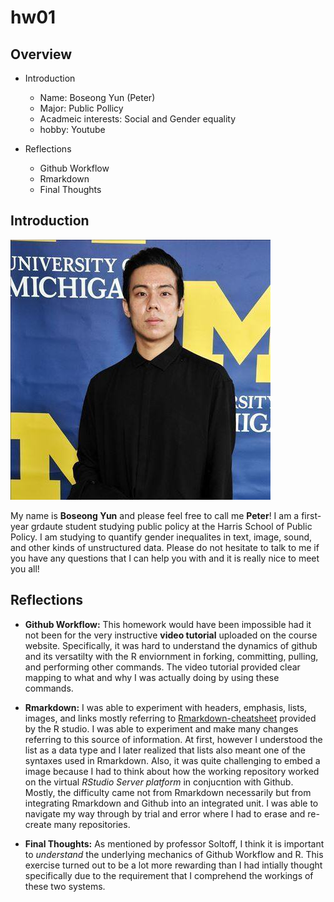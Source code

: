 # hw01

## Overview
* Introduction
  * Name: Boseong Yun (Peter)
  * Major: Public Pollicy
  * Acadmeic interests: Social and Gender equality
  * hobby: Youtube


* Reflections
  * Github Workflow
  * Rmarkdown
  * Final Thoughts
  
  
## Introduction
![me](Michigan.jpg)

My name is **Boseong Yun** and please feel free to call me **Peter**! I am a first-year grdaute student studying public policy at the Harris School of Public Policy. I am studying to quantify gender inequalites in text, image, sound, and other kinds of unstructured data. Please do not hesitate to talk to me if you have any questions that I can help you with and it is really nice to meet you all! 

## Reflections

- **Github Workflow:**
This homework would have been impossible had it not been for the very instructive **video tutorial** uploaded on the course website. Specifically, it was hard to understand the dynamics of github and its versatilty with the R enviornment in forking, committing, pulling, and performing other commands. The video tutorial provided clear mapping to what and why I was actually doing by using these commands. 

- **Rmarkdown:**
I was able to experiment with  headers, emphasis, lists, images, and links mostly referring to [Rmarkdown-cheatsheet](https://rstudio.com/wp-content/uploads/2015/02/rmarkdown-cheatsheet.pdf) provided by the R studio. I was able to experiment and make many changes referring to this source of information. At first, however I understood the list as a data type and I later realized that lists also meant one of the syntaxes used in Rmarkdown. Also, it was quite challenging to embed a image because I had to think about how the working repository worked on the virtual _RStudio Server platform_ in conjucntion with Github. Mostly, the difficulty came not from Rmarkdown necessarily but from integrating Rmarkdown and Github into an integrated unit. I was able to navigate my way through by trial and error where I had to erase and re-create many repositories. 

- **Final Thoughts:**
As mentioned by professor Soltoff, I think it is important to _understand_ the underlying mechanics of Github Workflow and R. This exercise turned out to be a lot more rewarding than I had intially thought specifically due to the requirement that I comprehend the workings of these two systems. 
